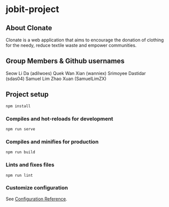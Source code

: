 # jobit-project

## About Clonate
Clonate is a web application that aims to encourage the donation of clothing for the needy, reduce textile waste and empower communities.

## Group Members & Github usernames
Seow Li Da (adilwoes)
Quek Wan Xian (wanniex)
Srimoyee Dastidar (sdas04)
Samuel Lim Zhao Xuan (SamuelLimZX)

## Project setup
```
npm install
```

### Compiles and hot-reloads for development
```
npm run serve
```

### Compiles and minifies for production
```
npm run build
```

### Lints and fixes files
```
npm run lint
```

### Customize configuration
See [Configuration Reference](https://cli.vuejs.org/config/).
